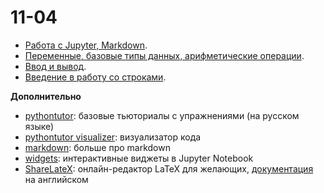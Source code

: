 # 11-04

* [Работа с Jupyter, Markdown](https://nbviewer.jupyter.org/github/roctbb/pydat19/blob/master/11.09/intro-jupyter.ipynb).
* [Переменные, базовые типы данных, арифметические операции](https://nbviewer.jupyter.org/github/roctbb/pydat19/blob/master/11.09/intro-variables.ipynb).
* [Ввод и вывод](https://nbviewer.jupyter.org/github/roctbb/pydat19/blob/master/11.09/input-output.ipynb).
* [Введение в работу со строками](https://nbviewer.jupyter.org/github/roctbb/pydat19/blob/master/11.09/strings.ipynb).


**Дополнительно**

* [pythontutor](http://pythontutor.ru): базовые тьюториалы с упражнениями (на русском языке)
* [pythontutor visualizer](http://pythontutor.ru/visualizer/): визуализатор кода
* [markdown](https://www.ibm.com/support/knowledgecenter/SSQNUZ_current/com.ibm.icpdata.doc/dsx/markd-jupyter.html): больше про markdown
* [widgets](https://ipywidgets.readthedocs.io/en/stable/examples/Widget%20Basics.html): интерактивные виджеты в Jupyter Notebook
* [ShareLateX](https://ru.sharelatex.com/): онлайн-редактор LaTeX для желающих, [документация](https://www.overleaf.com/learn) на английском 
